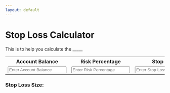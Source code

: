 ```yaml
---
layout: default
---
```


# Stop Loss Calculator

This is to help you calculate the _____

<table>
  <tr>
    <th>Account Balance</th>
    <th>Risk Percentage</th>
    <th>Stop Loss</th>
  </tr>
  <tr>
    <td>
      <input class="query" type="number" id="accBal" name="accBal" placeholder="Enter Account Balance" min="0">
    </td>
    <td>
      <input class="query" type="number" id="riskPercentage" name="riskPercentage" placeholder="Enter Risk Percentage" min="0">
    </td>
    <td>
      <input class="query" type="number" id="stopLoss" name="stopLoss" placeholder="Enter Stop Loss" min="0">
    </td>
  </tr>
</table>

### Stop Loss Size:
<p id="output"></p>

<script>

  let inputs = document.querySelectorAll(".query")

  let output = document.getElementById("output")


  // Update anytime the textboxes are updated
  inputs.forEach(function(input) {
    input.addEventListener('input', function() {

      // Do the math
      let accBal = parseInt(document.getElementById("accBal").value);
      let riskPercentage = parseInt(document.getElementById("riskPercentage").value);
      let stopLoss = parseInt(document.getElementById("stopLoss").value);

      if(accBal>0 && riskPercentage>0 && stopLoss>0)
      {
        output.textContent = riskPercentage * accBal / (stopLoss * 1000);
      } else
      {
        output.textContent = '';
      }
    })
  });

  // Read cookies when loading
  document.body.addEventListener('load', function() {
    document.getElementById("accBal").textContent = readCookie("accBal");
    document.getElementById("riskPercentage").textContent = readCookie("riskPercentage");
  })


  // Save to cookies before unloading
  document.body.addEventListener('unload', function(){
    writeCookie("accBal", document.getElementById("accBal").value);
    writeCookie("riskPercentage", document.getElementById("riskPercentage").value);
  })

  // Add a value to the cookie
  function writeCookie(key, value){
    if(readCookie(key))
    {
      deleteCookie(key);
    }
    document.cookie += key + "=" + value + ";";
  }

  // Remove a value from the cookie
  function deleteCookie(key) {
    if(document.cookie.search(key) == -1)
    {
      return;
    }

    let st = document.cookie.indexOf(key);
    let ed = document.cookie.indexOf(";", st);

    document.cookie = document.cookie.substr(0, st) + document.cookie.substr(ed + 1);



  }

  // Clear the cookie
  function clearCookie(){
    document.cookie = "";
  }

  // Read a value from the cookie
  function readCookie(key){
    let ind = document.cookie.indexOf(key);
    if(ind == -1)
    {
      return "";
    }

    return document.cookie.substr(document.cookie.indexOf("=", ind) + 1, document.cookie.indexOf(";", ind));
  }

</script>
